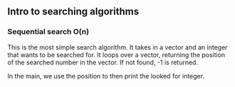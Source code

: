 ## Intro to searching algorithms

### Sequential search O(n)
This is the most simple search algorithm. It takes in a vector and an integer that wants to be searched for. It loops over a vector, returning the position of the searched number in the vector. If not found, -1 is returned. 

In the main, we use the position to then print the looked for integer. 